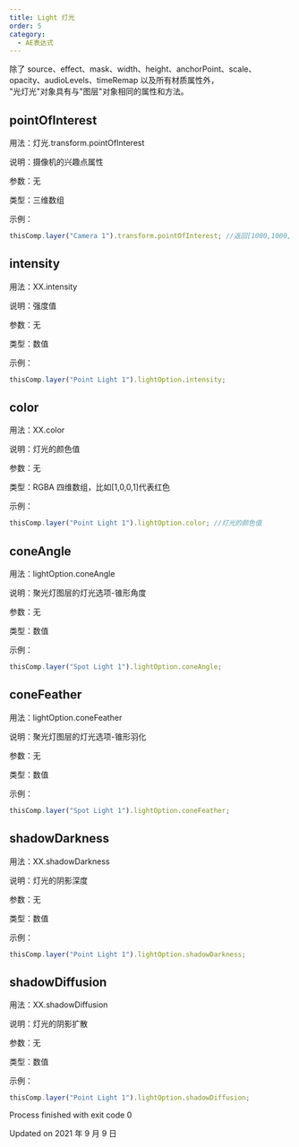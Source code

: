 ```yaml
---
title: Light 灯光
order: 5
category:
  - AE表达式
---
```


除了 source、effect、mask、width、height、anchorPoint、scale、opacity、audioLevels、timeRemap 以及所有材质属性外，  
"光灯光"对象具有与"图层"对象相同的属性和方法。

## pointOfInterest

用法：灯光.transform.pointOfInterest

说明：摄像机的兴趣点属性

参数：无

类型：三维数组

示例：

```javascript
thisComp.layer("Camera 1").transform.pointOfInterest; //返回[1000,1000,0]
```

## intensity

用法：XX.intensity

说明：强度值

参数：无

类型：数值

示例：

```javascript
thisComp.layer("Point Light 1").lightOption.intensity;
```

## color

用法：XX.color

说明：灯光的颜色值

参数：无

类型：RGBA 四维数组，比如[1,0,0,1]代表红色

示例：

```javascript
thisComp.layer("Point Light 1").lightOption.color; //灯光的颜色值
```

## coneAngle

用法：lightOption.coneAngle

说明：聚光灯图层的灯光选项-锥形角度

参数：无

类型：数值

示例：

```javascript
thisComp.layer("Spot Light 1").lightOption.coneAngle;
```

## coneFeather

用法：lightOption.coneFeather

说明：聚光灯图层的灯光选项-锥形羽化

参数：无

类型：数值

示例：

```javascript
thisComp.layer("Spot Light 1").lightOption.coneFeather;
```

## shadowDarkness

用法：XX.shadowDarkness

说明：灯光的阴影深度

参数：无

类型：数值

示例：

```javascript
thisComp.layer("Point Light 1").lightOption.shadowDarkness;
```

## shadowDiffusion

用法：XX.shadowDiffusion

说明：灯光的阴影扩散

参数：无

类型：数值

示例：

```javascript
thisComp.layer("Point Light 1").lightOption.shadowDiffusion;
```

Process finished with exit code 0

Updated on 2021 年 9 月 9 日
